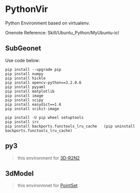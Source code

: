# PythonVir
Python Environment  based on virtualenv.

Onenote Reference: Skill/Ubuntu_Python/MyUbuntu-icl

## SubGeonet
Use code below:
```
pip install --upgrade pip
pip install numpy
pip install hickle
pip install opencv-python==3.2.0.6
pip install pyyaml
pip install matplotlib
pip install image
pip install scipy
pip install easydict==1.6
pip install scikit-image

pip install -U pip wheel setuptools
pip install irc
pip install backports.functools_lru_cache   (pip uninstall backports.functools_lru_cache)
```

## py3
> this environment for [3D-R2N2](https://github.com/chrischoy/3D-R2N2)

## 3dModel
> this environmnet for [PointSet](https://github.com/fanhqme/PointSetGeneration)